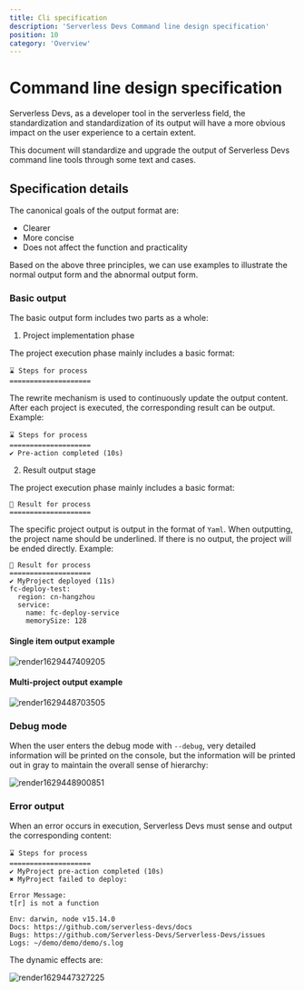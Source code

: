 ```yaml
---
title: Cli specification
description: 'Serverless Devs Command line design specification'
position: 10
category: 'Overview'
---
```



# Command line design specification

Serverless Devs, as a developer tool in the serverless field, the standardization and standardization of its output will have a more obvious impact on the user experience to a certain extent.

This document will standardize and upgrade the output of Serverless Devs command line tools through some text and cases.

## Specification details

The canonical goals of the output format are:

- Clearer
- More concise
- Does not affect the function and practicality

Based on the above three principles, we can use examples to illustrate the normal output form and the abnormal output form.

### Basic output

The basic output form includes two parts as a whole:

1. Project implementation phase

The project execution phase mainly includes a basic format:

```
⌛ Steps for process
====================
```

The rewrite mechanism is used to continuously update the output content. After each project is executed, the corresponding result can be output. Example:

```
⌛ Steps for process
====================
✔ Pre-action completed (10s)
```

2. Result output stage

The project execution phase mainly includes a basic format:

```
🚀 Result for process
====================
```

The specific project output is output in the format of `Yaml`. When outputting, the project name should be underlined. If there is no output, the project will be ended directly. Example:

```
🚀 Result for process
====================
✔ MyProject deployed (11s)
fc-deploy-test:
  region: cn-hangzhou
  service:
    name: fc-deploy-service
    memorySize: 128
```

#### Single item output example

![render1629447409205](https://user-images.githubusercontent.com/21079031/130204631-174a5af5-5550-4e7f-bc3b-d6d23681ce61.gif)


#### Multi-project output example

![render1629448703505](https://user-images.githubusercontent.com/21079031/130206222-8674550e-2ecf-4e19-9dac-d81a8ab11b02.gif)


### Debug mode

When the user enters the debug mode with `--debug`, very detailed information will be printed on the console, but the information will be printed out in gray to maintain the overall sense of hierarchy:

![render1629448900851](https://user-images.githubusercontent.com/21079031/130206327-b25c444f-d336-4dc3-8dfe-39a5329e4b13.gif)



### Error output

When an error occurs in execution, Serverless Devs must sense and output the corresponding content:

```
⌛ Steps for process
====================
✔ MyProject pre-action completed (10s)
✖ MyProject failed to deploy:

Error Message:
t[r] is not a function

Env: darwin, node v15.14.0
Docs: https://github.com/serverless-devs/docs
Bugs: https://github.com/Serverless-Devs/Serverless-Devs/issues
Logs: ~/demo/demo/demo/s.log
```

The dynamic effects are:

![render1629447327225](https://user-images.githubusercontent.com/21079031/130204744-be670d4b-0c1a-4128-aafe-3e8871b3ef58.gif)
